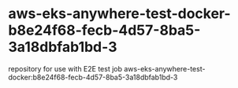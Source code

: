 # aws-eks-anywhere-test-docker-b8e24f68-fecb-4d57-8ba5-3a18dbfab1bd-3
repository for use with E2E test job aws-eks-anywhere-test-docker:b8e24f68-fecb-4d57-8ba5-3a18dbfab1bd-3

